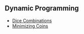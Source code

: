 ## Dynamic Programming

- [Dice Combinations](./solutions/dice_comb.cpp)
- [Minimizing Coins](./solutions/min_coins.cpp)